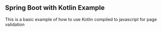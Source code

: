 ## Spring Boot with Kotlin Example

This is a basic example of how to use Kotlin compiled to javascript for page validation